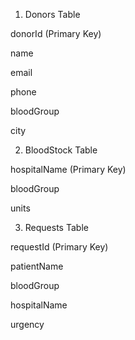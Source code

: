 1. Donors Table

donorId (Primary Key)

name

email

phone

bloodGroup

city

2. BloodStock Table

hospitalName (Primary Key)

bloodGroup

units

3. Requests Table

requestId (Primary Key)

patientName

bloodGroup

hospitalName

urgency